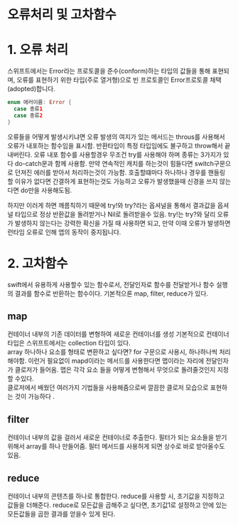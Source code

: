 # 오류처리 및 고차함수

# 1. 오류 처리
스위프트에서는 Error라는 프로토콜을 준수(conform)하는 타입의 값들을 통해 표현되며, 오류를 표현하기 위한 타입(주로 열거형)으로 빈 프로토콜인 Error프로토콜 채택(adopted)합니다.
```swift
enum 에러이름: Error {
  case 종류1
  case 종류2
}
```

오류들을 어떻게 발생시키냐면 오류 발생의 여지가 있는 메서드는 throus를 사용해서 오류가 내포하는 함수임을 표시함. 
반환타입이 특정 타입임에도 불구하고 throw해서 끝내버린다. 오류 내포 함수를 사용할경우 무조건 try를 사용해야 하며 종류는 3가지가 있다
do-catch문과 함께 사용함. 만약 연속적인 캐치를 하는것이 힘들다면 switch구문으로 던져진 에러를 받아서 처리하는것이 가능함. 
호출할떄마다 하나하나 경우를 핸들링 할 이유가 없다면 간결하게 표현하는것도 가능하고 오류가 발생했을때 신경을 쓰지 않는다면 do만을 사용해도됨.

하지만 이러게 하면 깨름칙하기 때문에 try!와 try?라는 옵셔널을 통해서 결과값을 옵셔널 타입으로 정상 반환값을 돌려받거나 Nil로 돌려받을수 있음. 
try!는 try?와 달리 오류가 발생하지 않는다는 강력한 확신을 가질 때 사용하면 되고, 만약 이때 오류가 발생하면 런타임 오류로 인해 앱의 동작이 중지됩니다. 

# 2. 고차함수 
swift에서 유용하게 사용할수 있는 함수로서, 전달인자로 함수를 전달받거나 함수 실행의 결과를 함수로 반환하는 함수이다. 
기본적으론 map, filter, reduce가 있다.

## map
컨테이너 내부의 기존 데이터를 변형하여 새로운 컨테이너를 생성 
기본적으로 컨테이너 타입은 스위프트에서는 collection 타입이 있다.  
array 하나하나 요소를 형태로 변환하고 싶다면? for 구문으로 사용시, 하나하나씩 처리해야함. 이런거 필요없이 mapd이라는 메서드를 사용한다면 맵이라는 자리에 전달인자가 클로저가 들어옴. 
맵은 각각 요소 들을 어떻게 변형해서 무엇으로 돌려줄것인지 지정할 수있다.  
클로저에서 배웠던 여러가지 기법들을 사용해줌으로써 깔끔한 클로저 모습으로 표현하는 것이 가능하다 .

## filter
컨테이너 내부의 값을 걸러서 새로운 컨테이너로 추출한다. 필터가 되는 요소들을 받기위해서 array를 하나 만들어줌. 필터 메서드를 사용허게 되면 상수로 바로 받아올수도 있음. 

## reduce
컨테이너 내부의 콘텐츠를 하나로 통합한다. reduce를 사용할 시, 초기값을 지정하고 값들을 더해준다. reduce로 모든값을 곱해주고 싶다면, 초기값1로 설정하고 안에 있는 모든값들을 곱한 결과를 얻을수 있게 된다. 

